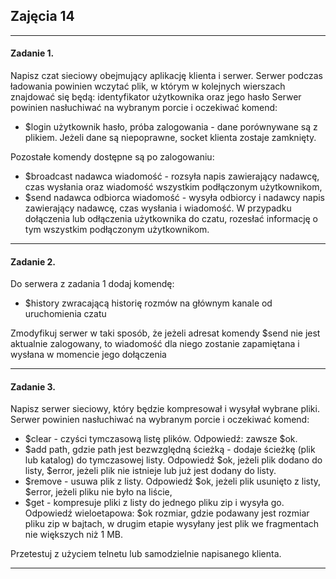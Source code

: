 ## Zajęcia 14

---

#### Zadanie 1.
Napisz czat sieciowy obejmujący aplikację klienta i serwer. Serwer podczas ładowania powinien wczytać plik, w którym w kolejnych wierszach znajdować się będą: identyfikator użytkownika oraz jego hasło
Serwer powinien nasłuchiwać na wybranym porcie i oczekiwać komend:

- $login użytkownik hasło, próba zalogowania - dane porównywane są z plikiem. Jeżeli dane są niepoprawne, socket klienta zostaje zamknięty.

Pozostałe komendy dostępne są po zalogowaniu:

- $broadcast nadawca wiadomość - rozsyła napis zawierający nadawcę, czas wysłania oraz wiadomość wszystkim podłączonym użytkownikom,
- $send nadawca odbiorca wiadomość - wysyła odbiorcy i nadawcy napis zawierający nadawcę, czas wysłania i wiadomość.
W przypadku dołączenia lub odłączenia użytkownika do czatu, rozesłać informację o tym wszystkim podłączonym użytkownikom.

---

#### Zadanie 2.
Do serwera z zadania 1 dodaj komendę:

- $history zwracającą historię rozmów na głównym kanale od uruchomienia czatu

Zmodyfikuj serwer w taki sposób, że jeżeli adresat komendy $send nie jest aktualnie zalogowany, to wiadomość dla niego zostanie zapamiętana i wysłana w momencie jego dołączenia

---

#### Zadanie 3.
Napisz serwer sieciowy, który będzie kompresował i wysyłał wybrane pliki. Serwer powinien nasłuchiwać na wybranym porcie i oczekiwać komend:

- $clear - czyści tymczasową listę plików. Odpowiedź: zawsze $ok.
- $add path, gdzie path jest bezwzględną ścieżką - dodaje ścieżkę (plik lub katalog) do tymczasowej listy. Odpowiedź $ok, jeżeli plik dodano do listy, $error, jeżeli plik nie istnieje lub już jest dodany do listy.
- $remove - usuwa plik z listy. Odpowiedź $ok, jeżeli plik usunięto z listy, $error, jeżeli pliku nie było na liście,
- $get - kompresuje pliki z listy do jednego pliku zip i wysyła go. Odpowiedź wieloetapowa: $ok rozmiar, gdzie podawany jest rozmiar pliku zip w bajtach, w drugim etapie wysyłany jest plik we fragmentach nie większych niż 1 MB.

Przetestuj z użyciem telnetu lub samodzielnie napisanego klienta.

---

